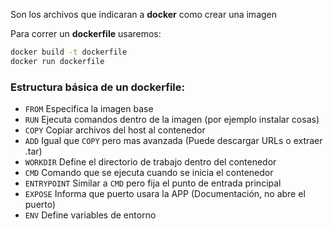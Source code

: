 Son los archivos que indicaran a **docker** como crear una imagen

Para correr un **dockerfile** usaremos:

```bash
docker build -t dockerfile
docker run dockerfile
```

### Estructura básica de un **dockerfile**:

- `FROM` Especifica la imagen base
- `RUN` Ejecuta comandos dentro de la imagen (por ejemplo instalar cosas)
- `COPY` Copiar archivos del host al contenedor 
- `ADD` Igual que `COPY` pero mas avanzada (Puede descargar URLs o extraer .tar)
- `WORKDIR` Define el directorio de trabajo dentro del contenedor
- `CMD` Comando que se ejecuta cuando se inicia el contenedor
- `ENTRYPOINT` Similar a `CMD` pero fija el punto de entrada principal
- `EXPOSE` Informa que puerto usara la APP (Documentación, no abre el puerto)
- `ENV` Define variables de entorno
